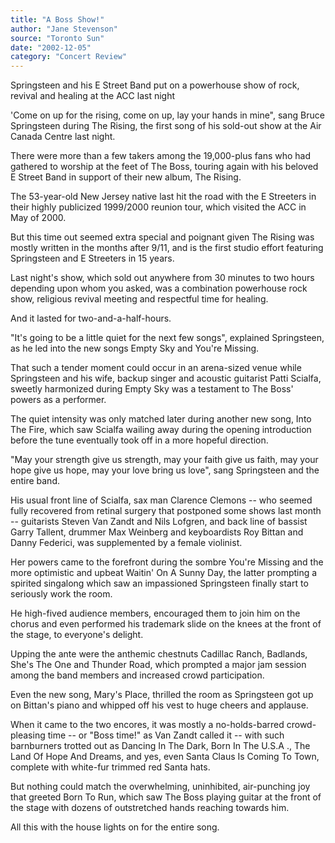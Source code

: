 ```yaml
---
title: "A Boss Show!"
author: "Jane Stevenson"
source: "Toronto Sun"
date: "2002-12-05"
category: "Concert Review"
---
```


Springsteen and his E Street Band put on a powerhouse show of rock, revival and healing at the ACC last night

'Come on up for the rising, come on up, lay your hands in mine", sang Bruce Springsteen during The Rising, the first song of his sold-out show at the Air Canada Centre last night.

There were more than a few takers among the 19,000-plus fans who had gathered to worship at the feet of The Boss, touring again with his beloved E Street Band in support of their new album, The Rising.

The 53-year-old New Jersey native last hit the road with the E Streeters in their highly publicized 1999/2000 reunion tour, which visited the ACC in May of 2000.

But this time out seemed extra special and poignant given The Rising was mostly written in the months after 9/11, and is the first studio effort featuring Springsteen and E Streeters in 15 years.

Last night's show, which sold out anywhere from 30 minutes to two hours depending upon whom you asked, was a combination powerhouse rock show, religious revival meeting and respectful time for healing.

And it lasted for two-and-a-half-hours.

"It's going to be a little quiet for the next few songs", explained Springsteen, as he led into the new songs Empty Sky and You're Missing.

That such a tender moment could occur in an arena-sized venue while Springsteen and his wife, backup singer and acoustic guitarist Patti Scialfa, sweetly harmonized during Empty Sky was a testament to The Boss' powers as a performer.

The quiet intensity was only matched later during another new song, Into The Fire, which saw Scialfa wailing away during the opening introduction before the tune eventually took off in a more hopeful direction.

"May your strength give us strength, may your faith give us faith, may your hope give us hope, may your love bring us love", sang Springsteen and the entire band.

His usual front line of Scialfa, sax man Clarence Clemons -- who seemed fully recovered from retinal surgery that postponed some shows last month -- guitarists Steven Van Zandt and Nils Lofgren, and back line of bassist Garry Tallent, drummer Max Weinberg and keyboardists Roy Bittan and Danny Federici, was supplemented by a female violinist.

Her powers came to the forefront during the sombre You're Missing and the more optimistic and upbeat Waitin' On A Sunny Day, the latter prompting a spirited singalong which saw an impassioned Springsteen finally start to seriously work the room.

He high-fived audience members, encouraged them to join him on the chorus and even performed his trademark slide on the knees at the front of the stage, to everyone's delight.

Upping the ante were the anthemic chestnuts Cadillac Ranch, Badlands, She's The One and Thunder Road, which prompted a major jam session among the band members and increased crowd participation.

Even the new song, Mary's Place, thrilled the room as Springsteen got up on Bittan's piano and whipped off his vest to huge cheers and applause.

When it came to the two encores, it was mostly a no-holds-barred crowd- pleasing time -- or "Boss time!" as Van Zandt called it -- with such barnburners trotted out as Dancing In The Dark, Born In The U.S.A ., The Land Of Hope And Dreams, and yes, even Santa Claus Is Coming To Town, complete with white-fur trimmed red Santa hats.

But nothing could match the overwhelming, uninhibited, air-punching joy that greeted Born To Run, which saw The Boss playing guitar at the front of the stage with dozens of outstretched hands reaching towards him.

All this with the house lights on for the entire song.
